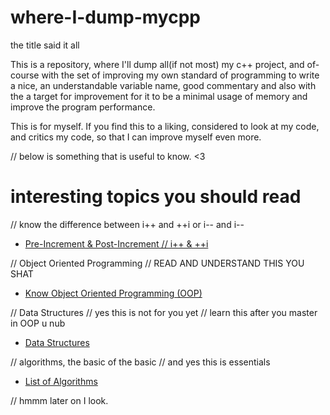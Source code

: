 # where-I-dump-mycpp
the title said it all

This is a repository, where I'll dump all(if not most) my c++ project, and of-course with the set of improving my own standard of programming to write a nice, an understandable variable name, good commentary and also with the a target for improvement for it to be a minimal usage of memory and improve the program performance.

This is for myself. If you find this to a liking, considered to look at my code, and critics my code, so that I can improve myself even more.


// below is something that is useful to know. <3
# interesting topics you should read

// know the difference between i++ and ++i or i-- and i--
- [Pre-Increment & Post-Increment // i++ & ++i](https://www.geeksforgeeks.org/pre-increment-and-post-increment-in-c/)

// Object Oriented Programming // READ AND UNDERSTAND THIS YOU SHAT
- [Know Object Oriented Programming (OOP)](https://en.wikipedia.org/wiki/Object-oriented_programming)

// Data Structures // yes this is not for you yet // learn this after you master in OOP u nub
- [Data Structures](https://www.geeksforgeeks.org/data-structures/)

// algorithms, the basic of the basic // and yes this is essentials
- [List of Algorithms](https://www.geeksforgeeks.org/fundamentals-of-algorithms/)

// hmmm later on I look.